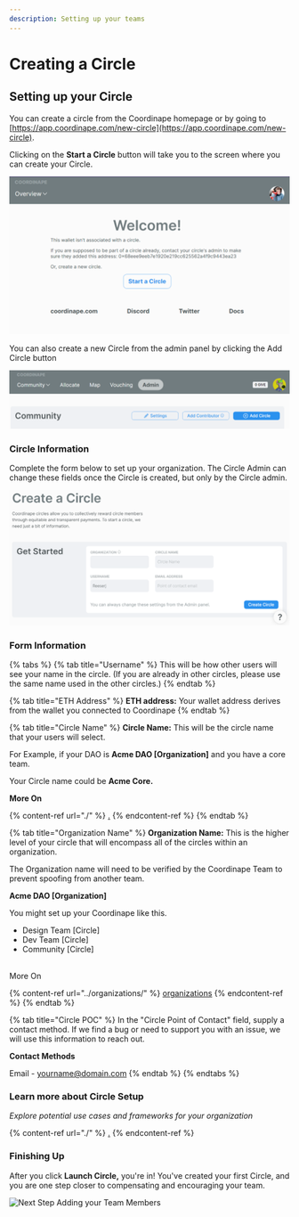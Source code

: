 ```yaml
---
description: Setting up your teams
---
```


# Creating a Circle

## Setting up your Circle

You can create a circle from the Coordinape homepage or by going to [https://app.coordinape.com/new-circle](https://app.coordinape.com/new-circle).

Clicking on the **Start a Circle** button will take you to the screen where you can create your Circle.

![](<../../.gitbook/assets/image (18) (1).png>)

You can also create a new Circle from the admin panel by clicking the Add Circle button

![](<../../.gitbook/assets/image (19) (2).png>)

### Circle Information

Complete the form below to set up your organization. The Circle Admin can change these fields once the Circle is created, but only by the Circle admin.

![](<../../.gitbook/assets/image (8) (1) (1).png>)

### Form Information

{% tabs %}
{% tab title="Username" %}
This will be how other users will see your name in the circle. (If you are already in other circles, please use the same name used in the other circles.)
{% endtab %}

{% tab title="ETH Address" %}
**ETH address:** Your wallet address derives from the wallet you connected to Coordinape
{% endtab %}

{% tab title="Circle Name" %}
**Circle Name:** This will be the circle name that your users will select.

For Example, if your DAO is **Acme DAO \[Organization]** and you have a core team.

Your Circle name could be **Acme Core.**

**More On**

{% content-ref url="./" %}
[.](./)
{% endcontent-ref %}
{% endtab %}

{% tab title="Organization Name" %}
**Organization Name:** This is the higher level of your circle that will encompass all of the circles within an organization.

The Organization name will need to be verified by the Coordinape Team to prevent spoofing from another team.

**Acme DAO \[Organization]**

You might set up your Coordinape like this.

* Design Team \[Circle]
* Dev Team \[Circle]
* Community \[Circle]

\
More On

{% content-ref url="../organizations/" %}
[organizations](../organizations/)
{% endcontent-ref %}
{% endtab %}

{% tab title="Circle POC" %}
In the "Circle Point of Contact" field, supply a contact method. If we find a bug or need to support you with an issue, we will use this information to reach out.

**Contact Methods**

Email - yourname@domain.com
{% endtab %}
{% endtabs %}

### Learn more about Circle Setup

_Explore potential use cases and frameworks for your organization_

{% content-ref url="./" %}
[.](./)
{% endcontent-ref %}

### Finishing Up

After you click **Launch Circle,** you're in! You've created your first Circle, and you are one step closer to compensating and encouraging your team.

![Next Step Adding your Team Members](<../../images/Circle Success.png>)
